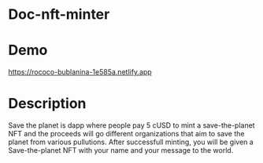 # Doc-nft-minter

# Demo
https://rococo-bublanina-1e585a.netlify.app

# Description

Save the planet is dapp where people pay 5 cUSD to mint a save-the-planet NFT and the proceeds will go different organizations that aim to save the planet from various pullutions. After successfull minting, you will be given a Save-the-planet NFT with your name and your message to the world.
